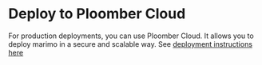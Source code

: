 # Deploy to Ploomber Cloud

For production deployments, you can use Ploomber Cloud. It allows you to deploy
marimo in a secure and scalable way. See
[deployment instructions here](https://docs.cloud.ploomber.io/en/latest/apps/marimo.html)